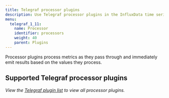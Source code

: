 ```yaml
---
title: Telegraf processor plugins
description: Use Telegraf processor plugins in the InfluxData time series platform to process metrics and emit results based on the values processed.
menu:
  telegraf_1_11:
    name: Processor
    identifier: processors
    weight: 40
    parent: Plugins
---
```


Processor plugins process metrics as they pass through and immediately emit results based on the values they process.

## Supported Telegraf processor plugins
_View the [Telegraf plugin list](/telegraf/v1.11/plugins/plugin-list/) to view all processor plugins._
